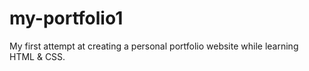 # my-portfolio1
My first attempt at creating a personal portfolio website while learning HTML &amp; CSS.
